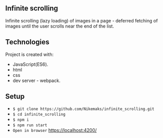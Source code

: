 ## Infinite scrolling 
Infinite scrolling (lazy loading) of images in a page - deferred fetching of images until the user scrolls near the end of the list.

## Technologies
Project is created with:
* JavaScript(ES6).
* html
* css
* dev server - webpack.

## Setup
* `$ git clone https://github.com/Nikemaks/infinite_scrolling.git`
* `$ cd infinite_scrolling`
* `$ npm i`
* `$ npm run start`
* `Open in browser` [https://localhost:4200/](https://localhost:4200/)
